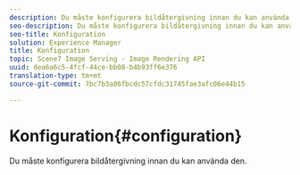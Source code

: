 ```yaml
---
description: Du måste konfigurera bildåtergivning innan du kan använda den.
seo-description: Du måste konfigurera bildåtergivning innan du kan använda den.
seo-title: Konfiguration
solution: Experience Manager
title: Konfiguration
topic: Scene7 Image Serving - Image Rendering API
uuid: dea6a6c5-4fcf-44ce-bb08-b4b93ff6e376
translation-type: tm+mt
source-git-commit: 7bc7b3a86fbcdc57cfdc31745fae3afc06e44b15

---
```



# Konfiguration{#configuration}

Du måste konfigurera bildåtergivning innan du kan använda den.

